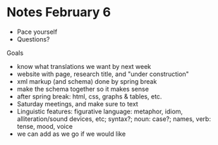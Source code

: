 # Notes February 6

* Pace yourself
* Questions?

Goals
* know what translations we want by next week
* website with page, research title, and "under construction"
* xml markup (and schema) done by spring break
* make the schema together so it makes sense
* after spring break: html, css, graphs & tables, etc.
* Saturday meetings, and make sure to text
* Linguistic features: figurative language: metaphor, idiom, alliteration/sound devices, etc; syntax?; noun: case?; names, verb: tense, mood, voice
* we can add as we go if we would like